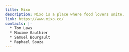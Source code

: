 ```yaml
---
title: Mixo
description: Mixo is a place where food lovers unite.
link: https://www.mixo.co/
contacts: |-
  * Tom Laws
  * Maxime Gauthier
  * Samuel Bourgault
  * Raphael Souza
---
```

